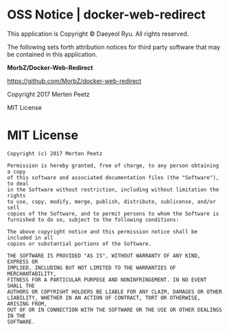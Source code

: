 # OSS Notice | docker-web-redirect #

This application is Copyright © Daeyeol Ryu. All rights reserved.

The following sets forth attribution notices for third party software that may be contained in this application.

 **MorbZ/Docker-Web-Redirect**

https://github.com/MorbZ/docker-web-redirect

Copyright 2017 Merten Peetz

MIT License

# MIT License #

``````````
Copyright (c) 2017 Merten Peetz

Permission is hereby granted, free of charge, to any person obtaining a copy
of this software and associated documentation files (the "Software"), to deal
in the Software without restriction, including without limitation the rights
to use, copy, modify, merge, publish, distribute, sublicense, and/or sell
copies of the Software, and to permit persons to whom the Software is
furnished to do so, subject to the following conditions:

The above copyright notice and this permission notice shall be included in all
copies or substantial portions of the Software.

THE SOFTWARE IS PROVIDED "AS IS", WITHOUT WARRANTY OF ANY KIND, EXPRESS OR
IMPLIED, INCLUDING BUT NOT LIMITED TO THE WARRANTIES OF MERCHANTABILITY,
FITNESS FOR A PARTICULAR PURPOSE AND NONINFRINGEMENT. IN NO EVENT SHALL THE
AUTHORS OR COPYRIGHT HOLDERS BE LIABLE FOR ANY CLAIM, DAMAGES OR OTHER
LIABILITY, WHETHER IN AN ACTION OF CONTRACT, TORT OR OTHERWISE, ARISING FROM,
OUT OF OR IN CONNECTION WITH THE SOFTWARE OR THE USE OR OTHER DEALINGS IN THE
SOFTWARE.
``````````
